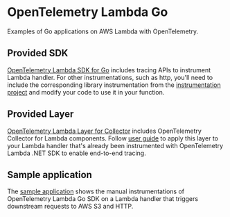 # OpenTelemetry Lambda Go

Examples of Go applications on AWS Lambda with OpenTelemetry.

## Provided SDK

[OpenTelemetry Lambda SDK for Go](https://github.com/open-telemetry/opentelemetry-go-contrib/tree/main/instrumentation/github.com/aws/aws-lambda-go/otellambda) includes tracing APIs to instrument Lambda handler.
For other instrumentations, such as http, you'll need to include the corresponding library instrumentation from the [instrumentation project](https://github.com/open-telemetry/opentelemetry-go) and modify your code to use it in your function.

## Provided Layer

[OpenTelemetry Lambda Layer for Collector](https://aws-otel.github.io/docs/getting-started/lambda/lambda-go#lambda-layer) includes OpenTelemetry Collector for Lambda components. Follow [user guide](https://aws-otel.github.io/docs/getting-started/lambda/lambda-go#enable-tracing) to apply this layer to your Lambda handler that's already been instrumented with OpenTelemetry Lambda .NET SDK to enable end-to-end tracing.

## Sample application

The [sample application](https://github.com/open-telemetry/opentelemetry-lambda/tree/main/go/sample-apps/function/function.go) shows the manual instrumentations of OpenTelemetry Lambda Go SDK on a Lambda handler that triggers downstream requests to AWS S3 and HTTP.